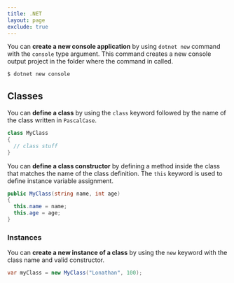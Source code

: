 ```yaml
---
title: .NET
layout: page
exclude: true
---
```


You can **create a new console application** by using `dotnet new` command with the `console` type argument. This command creates a new console output project in the folder where the command in called.
```bash
$ dotnet new console
```

## Classes
You can **define a class** by using the `class` keyword followed by the name of the class written in `PascalCase`.
```csharp
class MyClass
{
  // class stuff
}
```

You can **define a class constructor** by defining a method inside the class that matches the name of the class definition. The `this` keyword is used to define instance variable assignment.
```csharp
public MyClass(string name, int age)
{
  this.name = name;
  this.age = age;
}
```

### Instances

You can **create a new instance of a class** by using the `new` keyword with the class name and valid constructor.
```csharp
var myClass = new MyClass("Lonathan", 100);
```

<!--stackedit_data:
eyJoaXN0b3J5IjpbODIxMjc4NjQ1LC0xODU1MjkzMzkyLDQzNj
Q0MDY2Ml19
-->